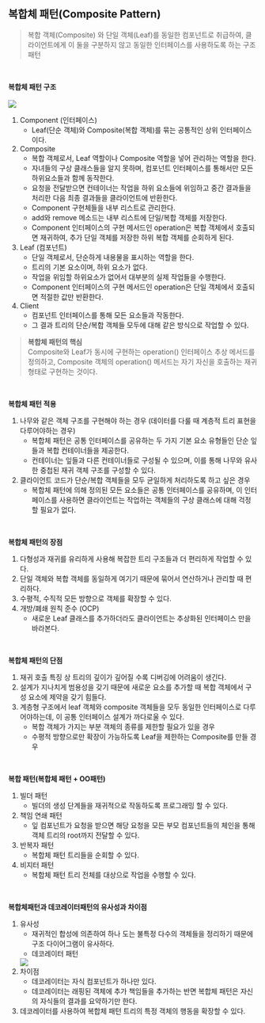 **복합체 패턴(Composite Pattern)**
----
> 복합 객체(Composite) 와 단일 객체(Leaf)를 동일한 컴포넌트로 취급하여, 클라이언트에게 이 둘을 구분하지 않고 동일한 인터페이스를 사용하도록 하는 구조 패턴
<br>

**복합체 패턴 구조**<br><br>
<img src = "https://t1.daumcdn.net/cfile/tistory/9959CC495C8910EB0F">
1. Component (인터페이스)
   * Leaf(단순 객체)와 Composite(복합 객체)를 묶는 공통적인 상위 인터페이스이다.
2. Composite
   * 복합 객체로서, Leaf 역할이나 Composite 역할을 넣어 관리하는 역할을 한다.
   * 자녀들의 구상 클래스들을 알지 못하며, 컴포넌트 인터페이스를 통해서만 모든 하위요소들과 함께 동작한다.
   * 요청을 전달받으면 컨테이너는 작업을 하위 요소들에 위임하고 중간 결과들을 처리한 다음 최종 결과들을 클라이언트에 반환한다.
   * Component 구현체들을 내부 리스트로 관리한다.
   * add와 remove 메소드는 내부 리스트에 단일/복합 객체를 저장한다.
   * Component 인터페이스의 구현 메서드인 operation은 복합 객체에서 호출되면 재귀하여, 추가 단일 객체를 저장한 하위 복합 객체를 순회하게 된다.
3. Leaf (컴포넌트)
   * 단일 객체로서, 단순하게 내용물을 표시하는 역할을 한다.
   * 트리의 기본 요소이며, 하위 요소가 없다.
   * 작업을 위임할 하위요소가 없어서 대부분의 실제 작업들을 수행한다.
   * Component 인터페이스의 구현 메서드인 operation은 단일 객체에서 호출되면 적절한 값만 반환한다.
4. Client
   * 컴포넌트 인터페이스를 통해 모든 요소들과 작동한다. 
   * 그 결과 트리의 단순/복합 객체들 모두에 대해 같은 방식으로 작업할 수 있다.

> **복합체 패턴의 핵심**<br>
> Composite와 Leaf가 동시에 구현하는 operation() 인터페이스 추상 메서드를 정의하고, Composite 객체의 operation() 메서드는 자기 자신을 호출하는 재귀 형태로 구현하는 것이다. 
<br>

**복합체 패턴 적용** <br>
1. 나무와 같은 객체 구조를 구현해야 하는 경우 (데이터를 다룰 때 계층적 트리 표현을 다루어야하는 경우)
   * 복합체 패턴은 공통 인터페이스를 공유하는 두 가지 기본 요소 유형들인 단순 잎들과 복합 컨테이너들을 제공한다.
   * 컨테이너는 잎들과 다른 컨테이너들로 구성될 수 있으며, 이를 통해 나무와 유사한 중첩된 재귀 객체 구조를 구성할 수 있다.
2. 클라이언트 코드가 단순/복합 객체들을 모두 균일하게 처리하도록 하고 싶은 경우
   * 복합체 패턴에 의해 정의된 모든 요소들은 공통 인터페이스를 공유하며, 이 인터페이스를 사용하면 클라이언트는 작업하는 객체들의 구상 클래스에 대해 걱정할 필요가 없다.
  
<br>

**복합체 패턴의 장점** <br>
1. 다형성과 재귀를 유리하게 사용해 복잡한 트리 구조들과 더 편리하게 작업할 수 있다.
2. 단일 객체와 복합 객체를 동일하게 여기기 때문에 묶어서 연산하거나 관리할 때 편리하다.
3. 수평적, 수직적 모든 방향으로 객체를 확장할 수 있다.
4. 개방/폐쇄 원칙 준수 (OCP)
   * 새로운 Leaf 클래스를 추가하더라도 클라이언트는 추상화된 인터페이스 만을 바라본다.
  
<br>

**복합체 패턴의 단점** <br>
1. 재귀 호출 특징 상 트리의 깊이가 깊어질 수록 디버깅에 어려움이 생긴다.
2. 설계가 지나치게 범용성을 갖기 때문에 새로운 요소를 추가할 때 복합 객체에서 구성 요소에 제약을 갖기 힘들다.
3. 계층형 구조에서 leaf 객체와 composite 객체들을 모두 동일한 인터페이스로 다루어야하는데, 이 공통 인터페이스 설계가 까다로울 수 있다.
   * 복합 객체가 가지는 부분 객체의 종류를 제한할 필요가 있을 경우
   * 수평적 방향으로만 확장이 가능하도록 Leaf을 제한하는 Composite를 만들 경우
  

<br>

**복합 패턴(복합체 패턴 + OO패턴)** <br>
1. 빌더 패턴
   * 빌더의 생성 단계들을 재귀적으로 작동하도록 프로그래밍 할 수 있다.
2. 책임 연쇄 패턴
   * 잎 컴포넌트가 요청을 받으면 해당 요청을 모든 부모 컴포넌트들의 체인을 통해 객체 트리의 root까지 전달할 수 있다.
3. 반복자 패턴
   * 복합체 패턴 트리들을 순회할 수 있다.
4. 비지터 패턴
   * 복합체 패턴 트리 전체를 대상으로 작업을 수행할 수 있다.
   
<br>

**복합체패턴과 데코레이터패턴의 유사성과 차이점** <br>
1. 유사성
   * 재귀적인 합성에 의존하여 하나 도는 불특정 다수의 객체들을 정리하기 때문에 구조 다이어그램이 유사하다.
   * 데코레이터 패턴
   <img src = "https://minsone.github.io/image/2015/Decorator_UML.png">
2. 차이점
   * 데코레이터는 자식 컴포넌트가 하나만 있다.
   * 데코레이터는 래핑된 객체에 추가 책임들을 추가하는 반면 복합체 패턴은 자신의 자식들의 결과를 요약하기만 한다.
3. 데코레이터를 사용하여 복합체 패턴 트리의 특정 객체의 행동을 확장할 수 있다.
